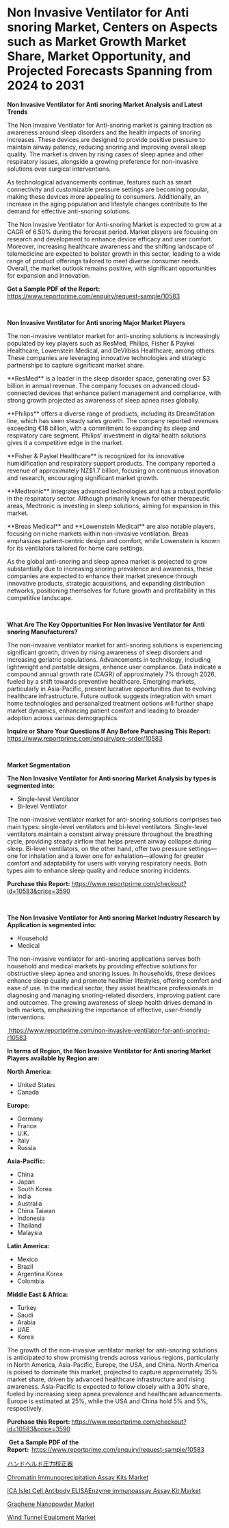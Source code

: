 <p><h1>Non Invasive Ventilator for Anti snoring Market, Centers on Aspects such as Market Growth Market Share, Market Opportunity, and Projected Forecasts Spanning from 2024 to 2031</h1></p><p><strong>Non Invasive Ventilator for Anti snoring Market Analysis and Latest Trends</strong></p>
<p><p>The Non Invasive Ventilator for Anti-snoring market is gaining traction as awareness around sleep disorders and the health impacts of snoring increases. These devices are designed to provide positive pressure to maintain airway patency, reducing snoring and improving overall sleep quality. The market is driven by rising cases of sleep apnea and other respiratory issues, alongside a growing preference for non-invasive solutions over surgical interventions.</p><p>As technological advancements continue, features such as smart connectivity and customizable pressure settings are becoming popular, making these devices more appealing to consumers. Additionally, an increase in the aging population and lifestyle changes contribute to the demand for effective anti-snoring solutions. </p><p>The Non Invasive Ventilator for Anti-snoring Market is expected to grow at a CAGR of 6.50% during the forecast period. Market players are focusing on research and development to enhance device efficacy and user comfort. Moreover, increasing healthcare awareness and the shifting landscape of telemedicine are expected to bolster growth in this sector, leading to a wide range of product offerings tailored to meet diverse consumer needs. Overall, the market outlook remains positive, with significant opportunities for expansion and innovation.</p></p>
<p><strong>Get a Sample PDF of the Report:&nbsp;</strong> <a href="https://www.reportprime.com/enquiry/request-sample/10583">https://www.reportprime.com/enquiry/request-sample/10583</a></p>
<p>&nbsp;</p>
<p><strong>Non Invasive Ventilator for Anti snoring Major Market Players</strong></p>
<p><p>The non-invasive ventilator market for anti-snoring solutions is increasingly populated by key players such as ResMed, Philips, Fisher & Paykel Healthcare, Lowenstein Medical, and DeVilbiss Healthcare, among others. These companies are leveraging innovative technologies and strategic partnerships to capture significant market share.</p><p>**ResMed** is a leader in the sleep disorder space, generating over $3 billion in annual revenue. The company focuses on advanced cloud-connected devices that enhance patient management and compliance, with strong growth projected as awareness of sleep apnea rises globally.</p><p>**Philips** offers a diverse range of products, including its DreamStation line, which has seen steady sales growth. The company reported revenues exceeding €18 billion, with a commitment to expanding its sleep and respiratory care segment. Philips’ investment in digital health solutions gives it a competitive edge in the market.</p><p>**Fisher & Paykel Healthcare** is recognized for its innovative humidification and respiratory support products. The company reported a revenue of approximately NZ$1.7 billion, focusing on continuous innovation and research, encouraging significant market growth.</p><p>**Medtronic** integrates advanced technologies and has a robust portfolio in the respiratory sector. Although primarily known for other therapeutic areas, Medtronic is investing in sleep solutions, aiming for expansion in this market.</p><p>**Breas Medical** and **Lowenstein Medical** are also notable players, focusing on niche markets within non-invasive ventilation. Breas emphasizes patient-centric design and comfort, while Lowenstein is known for its ventilators tailored for home care settings.</p><p>As the global anti-snoring and sleep apnea market is projected to grow substantially due to increasing snoring prevalence and awareness, these companies are expected to enhance their market presence through innovative products, strategic acquisitions, and expanding distribution networks, positioning themselves for future growth and profitability in this competitive landscape.</p></p>
<p>&nbsp;</p>
<p><strong>What Are The Key Opportunities For Non Invasive Ventilator for Anti snoring Manufacturers?</strong></p>
<p><p>The non-invasive ventilator market for anti-snoring solutions is experiencing significant growth, driven by rising awareness of sleep disorders and increasing geriatric populations. Advancements in technology, including lightweight and portable designs, enhance user compliance. Data indicate a compound annual growth rate (CAGR) of approximately 7% through 2026, fueled by a shift towards preventive healthcare. Emerging markets, particularly in Asia-Pacific, present lucrative opportunities due to evolving healthcare infrastructure. Future outlook suggests integration with smart home technologies and personalized treatment options will further shape market dynamics, enhancing patient comfort and leading to broader adoption across various demographics.</p></p>
<p><strong>Inquire or Share Your Questions If Any Before Purchasing This Report:</strong> <a href="https://www.reportprime.com/enquiry/pre-order/10583">https://www.reportprime.com/enquiry/pre-order/10583</a></p>
<p>&nbsp;</p>
<p><strong>Market Segmentation</strong></p>
<p><strong>The Non Invasive Ventilator for Anti snoring Market Analysis by types is segmented into:</strong></p>
<p><ul><li>Single-level Ventilator</li><li>Bi-level Ventilator</li></ul></p>
<p><p>The non-invasive ventilator market for anti-snoring solutions comprises two main types: single-level ventilators and bi-level ventilators. Single-level ventilators maintain a constant airway pressure throughout the breathing cycle, providing steady airflow that helps prevent airway collapse during sleep. Bi-level ventilators, on the other hand, offer two pressure settings—one for inhalation and a lower one for exhalation—allowing for greater comfort and adaptability for users with varying respiratory needs. Both types aim to enhance sleep quality and reduce snoring incidents.</p></p>
<p><strong>Purchase this Report:&nbsp;</strong><a href="https://www.reportprime.com/checkout?id=10583&price=3590">https://www.reportprime.com/checkout?id=10583&price=3590</a></p>
<p>&nbsp;</p>
<p><strong>The Non Invasive Ventilator for Anti snoring Market Industry Research by Application is segmented into:</strong></p>
<p><ul><li>Household</li><li>Medical</li></ul></p>
<p><p>The non-invasive ventilator for anti-snoring applications serves both household and medical markets by providing effective solutions for obstructive sleep apnea and snoring issues. In households, these devices enhance sleep quality and promote healthier lifestyles, offering comfort and ease of use. In the medical sector, they assist healthcare professionals in diagnosing and managing snoring-related disorders, improving patient care and outcomes. The growing awareness of sleep health drives demand in both markets, emphasizing the importance of effective, user-friendly interventions.</p></p>
<p><a href="https://www.reportprime.com/non-invasive-ventilator-for-anti-snoring-r10583">&nbsp;https://www.reportprime.com/non-invasive-ventilator-for-anti-snoring-r10583</a></p>
<p><strong>In terms of Region, the Non Invasive Ventilator for Anti snoring Market Players available by Region are:</strong></p>
<p>
    <p> <strong> North America: </strong>
        <ul>
            <li>United States</li>
            <li>Canada</li>
        </ul>
        </p> 
    <p> <strong> Europe: </strong>
        <ul>
            <li>Germany</li>
            <li>France</li>
            <li>U.K.</li>
            <li>Italy</li>
            <li>Russia</li>
        </ul>
        </p> 
    <p> <strong> Asia-Pacific: </strong>
        <ul>
            <li>China</li>
            <li>Japan</li>
            <li>South Korea</li>
            <li>India</li>
            <li>Australia</li>
            <li>China Taiwan</li>
            <li>Indonesia</li>
            <li>Thailand</li>
            <li>Malaysia</li>
        </ul>
        </p> 
    <p> <strong> Latin America: </strong>
        <ul>
            <li>Mexico</li>
            <li>Brazil</li>
            <li>Argentina Korea</li>
            <li>Colombia</li>
        </ul>
        </p> 
    <p> <strong> Middle East & Africa: </strong>
        <ul>
            <li>Turkey</li>
            <li>Saudi</li>
            <li>Arabia</li>
            <li>UAE</li>
            <li>Korea</li>
        </ul>
    </p>
    </p>
<p><p>The growth of the non-invasive ventilator market for anti-snoring solutions is anticipated to show promising trends across various regions, particularly in North America, Asia-Pacific, Europe, the USA, and China. North America is poised to dominate this market, projected to capture approximately 35% market share, driven by advanced healthcare infrastructure and rising awareness. Asia-Pacific is expected to follow closely with a 30% share, fueled by increasing sleep apnea prevalence and healthcare advancements. Europe is estimated at 25%, while the USA and China hold 5% and 5%, respectively.</p></p>
<p><strong>Purchase this Report: </strong><a href="https://www.reportprime.com/checkout?id=10583&price=3590">https://www.reportprime.com/checkout?id=10583&price=3590</a></p>
<p>&nbsp;<strong>Get a Sample PDF of the Report:&nbsp;&nbsp;</strong><a href="https://www.reportprime.com/enquiry/request-sample/10583">https://www.reportprime.com/enquiry/request-sample/10583</a></p>
<p><strong></strong></p>
<p><p><a href="https://medium.com/@dm15982023/handheld-pressure-calibrators-market-%E3%81%AF-%E3%82%B3%E3%82%B9%E3%83%88%E7%AE%A1%E7%90%86%E3%81%A8%E5%8A%B9%E7%8E%87%E5%90%91%E4%B8%8A%E3%82%92%E5%84%AA%E5%85%88%E3%81%97%E3%81%BE%E3%81%99-%E3%81%95%E3%82%89%E3%81%AB-%E5%A0%B1%E5%91%8A%E6%9B%B8%E3%81%AF%E5%B8%82%E5%A0%B4%E3%81%AE%E9%9C%80%E8%A6%81%E9%9D%A2%E3%81%A8%E4%BE%9B%E7%B5%A6%E9%9D%A2%E3%81%AE%E4%B8%A1%E6%96%B9%E3%82%92%E3%82%AB%E3%83%90%E3%83%BC%E3%81%97%E3%81%A6%E3%81%84%E3%81%BE%E3%81%99-handheld-475be444828a">ハンドヘルド圧力校正器</a></p><p><a href="https://github.com/MaryNelson695/Market-Research-Report-List-1/blob/main/chromatin-immunoprecipitation-assay-kits-market.md">Chromatin Immunoprecipitation Assay Kits Market</a></p><p><a href="https://github.com/gailasejs/Market-Research-Report-List-1/blob/main/ica-islet-cell-antibody-elisaenzyme-immunoassay-assay-kit-market.md">ICA Islet Cell Antibody ELISAEnzyme immunoassay Assay Kit Market</a></p><p><a href="https://issuu.com/reportprime-2/docs/graphene-nanopowder-market-size-203_c0a8c5cfde1eb7">Graphene Nanopowder Market</a></p><p><a href="https://www.linkedin.com/pulse/unlocking-growth-potential-market-strategic-analysis-wind-aikmf?trackingId=7YndTTz7Q7aT71jEzDD4Xw%3D%3D">Wind Tunnel Equipment Market</a></p></p>